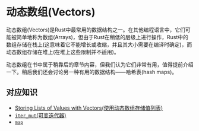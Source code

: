 # 动态数组(Vectors)


动态数组(Vectors)是Rust中最常用的数据结构之一。在其他编程语言中，它们可能被简单地称为数组(Arrays)，但由于Rust在稍低的层级上进行操作，Rust中的数组存储在栈上(这意味着它不能增长或收缩，并且其大小需要在编译时确定)，而动态数组存储在堆上(在堆上这些限制并不适用)。

动态数组在书中属于稍靠后的章节内容，但我们认为它们非常有用，值得提前介绍一下。稍后我们还会讨论另一种有用的数据结构——哈希表(hash maps)。

## 对应知识

- [Storing Lists of Values with Vectors(使用动态数组存储值列表)](https://doc.rust-lang.org/book/ch08-01-vectors.html)
- [`iter_mut`(可变迭代器)](https://doc.rust-lang.org/std/primitive.slice.html#method.iter_mut)
- [`map`](https://doc.rust-lang.org/std/iter/trait.Iterator.html#method.map)
